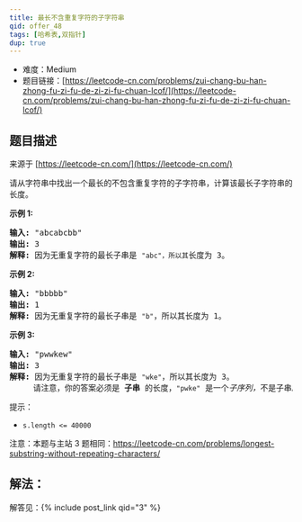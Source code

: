 ```yaml
---
title: 最长不含重复字符的子字符串
qid: offer_48
tags: [哈希表,双指针]
dup: true
---
```



- 难度：Medium
- 题目链接：[https://leetcode-cn.com/problems/zui-chang-bu-han-zhong-fu-zi-fu-de-zi-zi-fu-chuan-lcof/](https://leetcode-cn.com/problems/zui-chang-bu-han-zhong-fu-zi-fu-de-zi-zi-fu-chuan-lcof/)


## 题目描述

来源于 [https://leetcode-cn.com/](https://leetcode-cn.com/)

<p>请从字符串中找出一个最长的不包含重复字符的子字符串，计算该最长子字符串的长度。</p>



<p><strong>示例&nbsp;1:</strong></p>

<pre><strong>输入: </strong>&quot;abcabcbb&quot;
<strong>输出: </strong>3 
<strong>解释:</strong> 因为无重复字符的最长子串是 <code>&quot;abc&quot;，所以其</code>长度为 3。
</pre>

<p><strong>示例 2:</strong></p>

<pre><strong>输入: </strong>&quot;bbbbb&quot;
<strong>输出: </strong>1
<strong>解释: </strong>因为无重复字符的最长子串是 <code>&quot;b&quot;</code>，所以其长度为 1。
</pre>

<p><strong>示例 3:</strong></p>

<pre><strong>输入: </strong>&quot;pwwkew&quot;
<strong>输出: </strong>3
<strong>解释: </strong>因为无重复字符的最长子串是&nbsp;<code>&quot;wke&quot;</code>，所以其长度为 3。
&nbsp;    请注意，你的答案必须是 <strong>子串 </strong>的长度，<code>&quot;pwke&quot;</code>&nbsp;是一个<em>子序列，</em>不是子串。
</pre>



<p>提示：</p>

<ul>
	<li><code>s.length &lt;= 40000</code></li>
</ul>

<p>注意：本题与主站 3 题相同：<a href="https://leetcode-cn.com/problems/longest-substring-without-repeating-characters/">https://leetcode-cn.com/problems/longest-substring-without-repeating-characters/</a></p>


## 解法：

解答见：{% include post_link qid="3" %}
